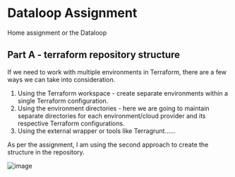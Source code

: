 # Dataloop Assignment

Home assignment or the Dataloop

## Part A - terraform repository structure

If we need to work with multiple environments in Terraform, there are a few ways we can take into consideration.
  1. Using the Terraform workspace - create separate environments within a single Terraform configuration.
  2. Using the environment directories - here we are going to maintain separate directories for each environment/cloud provider and its respective Terraform configurations.
  3. Using the external wrapper or tools like Terragrunt......

As per the assignment, I am using the second approach to create the structure in the repository.

![image](https://github.com/nagtr/Dataloop_AI/assets/55478343/b6e9ef4d-cd6b-4cf1-9fbd-46c93bbda24b)
